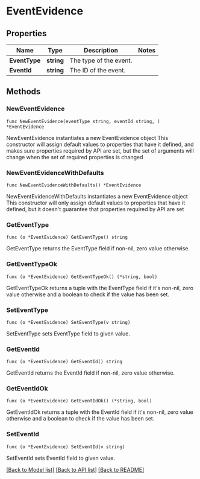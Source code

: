 # EventEvidence

## Properties

Name | Type | Description | Notes
------------ | ------------- | ------------- | -------------
**EventType** | **string** | The type of the event. | 
**EventId** | **string** | The ID of the event. | 

## Methods

### NewEventEvidence

`func NewEventEvidence(eventType string, eventId string, ) *EventEvidence`

NewEventEvidence instantiates a new EventEvidence object
This constructor will assign default values to properties that have it defined,
and makes sure properties required by API are set, but the set of arguments
will change when the set of required properties is changed

### NewEventEvidenceWithDefaults

`func NewEventEvidenceWithDefaults() *EventEvidence`

NewEventEvidenceWithDefaults instantiates a new EventEvidence object
This constructor will only assign default values to properties that have it defined,
but it doesn't guarantee that properties required by API are set

### GetEventType

`func (o *EventEvidence) GetEventType() string`

GetEventType returns the EventType field if non-nil, zero value otherwise.

### GetEventTypeOk

`func (o *EventEvidence) GetEventTypeOk() (*string, bool)`

GetEventTypeOk returns a tuple with the EventType field if it's non-nil, zero value otherwise
and a boolean to check if the value has been set.

### SetEventType

`func (o *EventEvidence) SetEventType(v string)`

SetEventType sets EventType field to given value.


### GetEventId

`func (o *EventEvidence) GetEventId() string`

GetEventId returns the EventId field if non-nil, zero value otherwise.

### GetEventIdOk

`func (o *EventEvidence) GetEventIdOk() (*string, bool)`

GetEventIdOk returns a tuple with the EventId field if it's non-nil, zero value otherwise
and a boolean to check if the value has been set.

### SetEventId

`func (o *EventEvidence) SetEventId(v string)`

SetEventId sets EventId field to given value.



[[Back to Model list]](../README.md#documentation-for-models) [[Back to API list]](../README.md#documentation-for-api-endpoints) [[Back to README]](../README.md)


